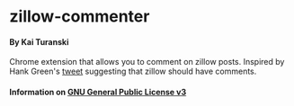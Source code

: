 # zillow-commenter

#### By Kai Turanski

Chrome extension that allows you to comment on zillow posts. Inspired by Hank Green's [tweet](https://x.com/hankgreen/status/147950988737364378) suggesting that zillow should have comments.

#### Information on [GNU General Public License v3](https://choosealicense.com/licenses/gpl-3.0/)
